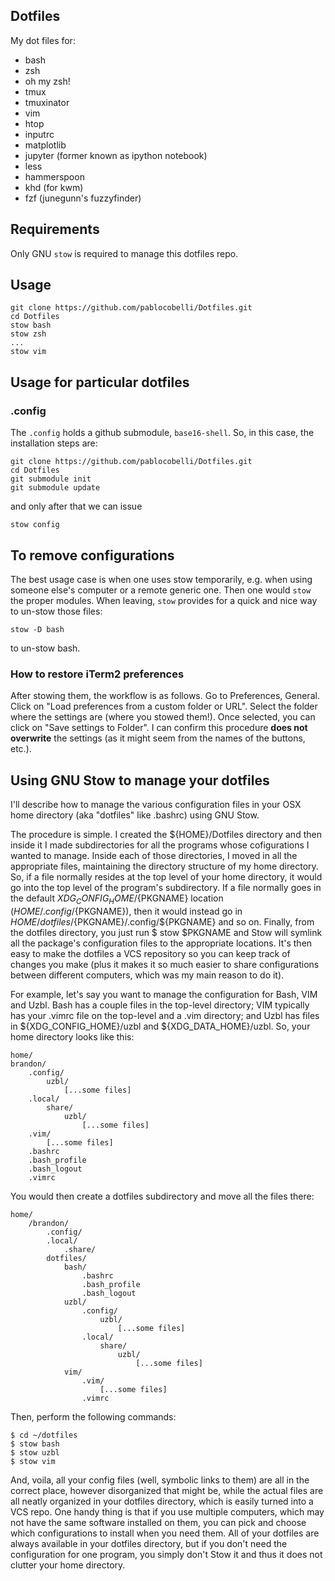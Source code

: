 Dotfiles 
----

My dot files for:
- bash
- zsh
- oh my zsh!
- tmux
- tmuxinator
- vim
- htop
- inputrc
- matplotlib
- jupyter (former known as ipython notebook)
- less
- hammerspoon 
- khd (for kwm)
- fzf (junegunn's fuzzyfinder)

## Requirements

Only GNU `stow` is required to manage this dotfiles repo.

## Usage

    git clone https://github.com/pablocobelli/Dotfiles.git
    cd Dotfiles
    stow bash
    stow zsh
    ...
    stow vim

## Usage for particular dotfiles

### .config

The `.config` holds a github submodule, `base16-shell`. So, in this case,
the installation steps are:

    git clone https://github.com/pablocobelli/Dotfiles.git
    cd Dotfiles
    git submodule init
    git submodule update

and only after that we can issue

    stow config

## To remove configurations

The best usage case is when one uses stow temporarily, e.g. when using 
someone else's computer or a remote generic one. Then one would `stow`
the proper modules. When leaving, `stow` provides for a quick and nice
way to un-stow those files:

    stow -D bash

to un-stow bash. 

### How to restore iTerm2 preferences

After stowing them, the workflow is as follows. Go to Preferences, General.
Click on "Load preferences from a custom folder or URL". Select the folder
where the settings are (where you stowed them!). Once selected, you can click
on "Save settings to Folder". I can confirm this procedure **does not
overwrite** the settings (as it might seem from the names of the buttons,
etc.). 

## Using GNU Stow to manage your dotfiles

I'll describe how to manage the various configuration files in your OSX home directory (aka "dotfiles" like .bashrc) using GNU Stow.

The procedure is simple. I created the ${HOME}/Dotfiles directory and then inside it I made subdirectories for all the programs whose cofigurations I wanted to manage. Inside each of those directories, I moved in all the appropriate files, maintaining the directory structure of my home directory. So, if a file normally resides at the top level of your home directory, it would go into the top level of the program's subdirectory. If a file normally goes in the default ${XDG_CONFIG_HOME}/${PKGNAME} location (${HOME}/.config/${PKGNAME}), then it would instead go in ${HOME}/dotfiles/${PKGNAME}/.config/${PKGNAME} and so on. Finally, from the dotfiles directory, you just run $ stow $PKGNAME and Stow will symlink all the package's configuration files to the appropriate locations. It's then easy to make the dotfiles a VCS repository so you can keep track of changes you make (plus it makes it so much easier to share configurations between different computers, which was my main reason to do it).

For example, let's say you want to manage the configuration for Bash, VIM and Uzbl. Bash has a couple files in the top-level directory; VIM typically has your .vimrc file on the top-level and a .vim directory; and Uzbl has files in ${XDG_CONFIG_HOME}/uzbl and ${XDG_DATA_HOME}/uzbl. So, your home directory looks like this:

    home/
    brandon/
        .config/
            uzbl/
                [...some files]
        .local/
            share/
                uzbl/
                    [...some files]
        .vim/
            [...some files]
        .bashrc
        .bash_profile
        .bash_logout
        .vimrc

You would then create a dotfiles subdirectory and move all the files there:

    home/
        /brandon/
            .config/
            .local/
                .share/
            dotfiles/
                bash/
                    .bashrc
                    .bash_profile
                    .bash_logout
                uzbl/
                    .config/
                        uzbl/
                            [...some files]
                    .local/
                        share/
                            uzbl/
                                [...some files]
                vim/
                    .vim/
                        [...some files]
                    .vimrc

Then, perform the following commands:

    $ cd ~/dotfiles
    $ stow bash
    $ stow uzbl
    $ stow vim

And, voila, all your config files (well, symbolic links to them) are all in the correct place, however disorganized that might be, while the actual files are all neatly organized in your dotfiles directory, which is easily turned into a VCS repo. One handy thing is that if you use multiple computers, which may not have the same software installed on them, you can pick and choose which configurations to install when you need them. All of your dotfiles are always available in your dotfiles directory, but if you don't need the configuration for one program, you simply don't Stow it and thus it does not clutter your home directory.

